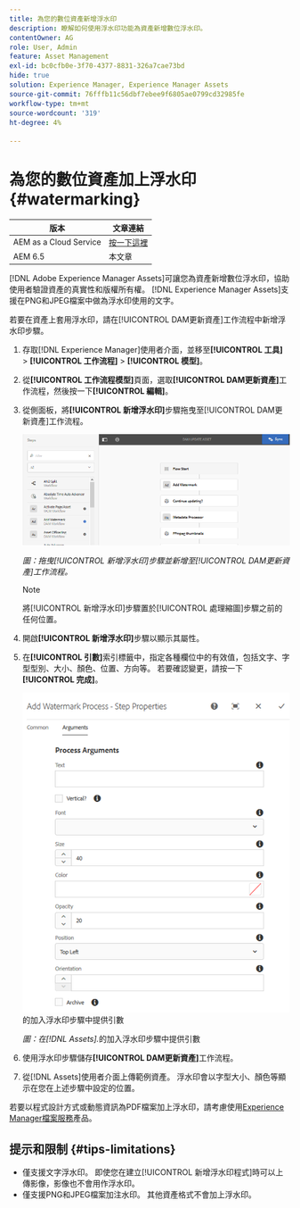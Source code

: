 ```yaml
---
title: 為您的數位資產新增浮水印
description: 瞭解如何使用浮水印功能為資產新增數位浮水印。
contentOwner: AG
role: User, Admin
feature: Asset Management
exl-id: bc0cfb0e-3f70-4377-8831-326a7cae73bd
hide: true
solution: Experience Manager, Experience Manager Assets
source-git-commit: 76fffb11c56dbf7ebee9f6805ae0799cd32985fe
workflow-type: tm+mt
source-wordcount: '319'
ht-degree: 4%

---
```


# 為您的數位資產加上浮水印 {#watermarking}

| 版本 | 文章連結 |
| -------- | ---------------------------- |
| AEM as a Cloud Service  | [按一下這裡](https://experienceleague.adobe.com/docs/experience-manager-cloud-service/content/assets/manage/watermark-assets.html?lang=en) |
| AEM 6.5 | 本文章 |

[!DNL Adobe Experience Manager Assets]可讓您為資產新增數位浮水印，協助使用者驗證資產的真實性和版權所有權。 [!DNL Experience Manager Assets]支援在PNG和JPEG檔案中做為浮水印使用的文字。

若要在資產上套用浮水印，請在[!UICONTROL DAM更新資產]工作流程中新增浮水印步驟。

1. 存取[!DNL Experience Manager]使用者介面，並移至&#x200B;**[!UICONTROL 工具]** > **[!UICONTROL 工作流程]** > **[!UICONTROL 模型]**。
1. 從&#x200B;**[!UICONTROL 工作流程模型]**&#x200B;頁面，選取&#x200B;**[!UICONTROL DAM更新資產]**&#x200B;工作流程，然後按一下&#x200B;**[!UICONTROL 編輯]**。

1. 從側面板，將&#x200B;**[!UICONTROL 新增浮水印]**&#x200B;步驟拖曳至[!UICONTROL DAM更新資產]工作流程。

   ![拖曳[!UICONTROL 新增浮水印]步驟並新增至[!UICONTROL DAM更新資產]工作流程](assets/add_watermark_step_aem_assets.png)

   *圖：拖曳[!UICONTROL 新增浮水印]步驟並新增至[!UICONTROL DAM更新資產]工作流程。*

   >[!NOTE]
   >
   >將[!UICONTROL 新增浮水印]步驟置於[!UICONTROL 處理縮圖]步驟之前的任何位置。

1. 開啟&#x200B;**[!UICONTROL 新增浮水印]**&#x200B;步驟以顯示其屬性。
1. 在&#x200B;**[!UICONTROL 引數]**&#x200B;索引標籤中，指定各種欄位中的有效值，包括文字、字型型別、大小、顏色、位置、方向等。 若要確認變更，請按一下&#x200B;**[!UICONTROL 完成]**。

   ![在[!DNL Assets]](assets/arguments_add_watermark_aem_assets.png)的加入浮水印步驟中提供引數

   *圖：在[!DNL Assets].*&#x200B;的加入浮水印步驟中提供引數

1. 使用浮水印步驟儲存&#x200B;**[!UICONTROL DAM更新資產]**&#x200B;工作流程。
1. 從[!DNL Assets]使用者介面上傳範例資產。 浮水印會以字型大小、顏色等顯示在您在上述步驟中設定的位置。

若要以程式設計方式或動態資訊為PDF檔案加上浮水印，請考慮使用[Experience Manager檔案服務](/help/forms/using/overview-aem-document-services.md)產品。

## 提示和限制 {#tips-limitations}

* 僅支援文字浮水印。 即使您在建立[!UICONTROL 新增浮水印程式]時可以上傳影像，影像也不會用作浮水印。
* 僅支援PNG和JPEG檔案加注水印。 其他資產格式不會加上浮水印。
